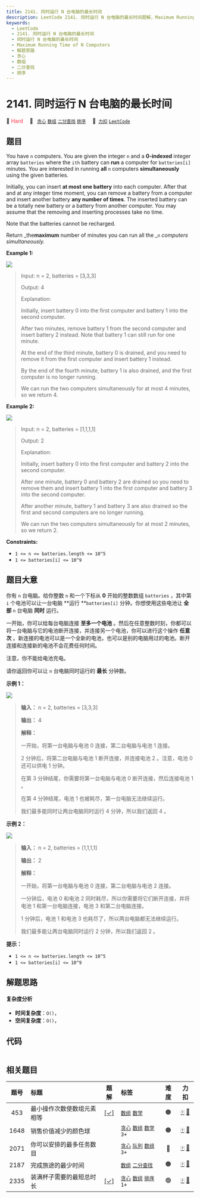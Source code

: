 ```yaml
---
title: 2141. 同时运行 N 台电脑的最长时间
description: LeetCode 2141. 同时运行 N 台电脑的最长时间题解，Maximum Running Time of N Computers，包含解题思路、复杂度分析以及完整的 JavaScript 代码实现。
keywords:
  - LeetCode
  - 2141. 同时运行 N 台电脑的最长时间
  - 同时运行 N 台电脑的最长时间
  - Maximum Running Time of N Computers
  - 解题思路
  - 贪心
  - 数组
  - 二分查找
  - 排序
---
```


# 2141. 同时运行 N 台电脑的最长时间

🔴 <font color=#ff334b>Hard</font>&emsp; 🔖&ensp; [`贪心`](/tag/greedy.md) [`数组`](/tag/array.md) [`二分查找`](/tag/binary-search.md) [`排序`](/tag/sorting.md)&emsp; 🔗&ensp;[`力扣`](https://leetcode.cn/problems/maximum-running-time-of-n-computers) [`LeetCode`](https://leetcode.com/problems/maximum-running-time-of-n-computers)

## 题目

You have `n` computers. You are given the integer `n` and a **0-indexed**
integer array `batteries` where the `ith` battery can **run** a computer for
`batteries[i]` minutes. You are interested in running **all** `n` computers
**simultaneously** using the given batteries.

Initially, you can insert **at most one battery** into each computer. After
that and at any integer time moment, you can remove a battery from a computer
and insert another battery **any number of times**. The inserted battery can
be a totally new battery or a battery from another computer. You may assume
that the removing and inserting processes take no time.

Note that the batteries cannot be recharged.

Return _the**maximum** number of minutes you can run all the _`n` _computers
simultaneously._



**Example 1:**

![](https://assets.leetcode.com/uploads/2022/01/06/example1-fit.png)

> Input: n = 2, batteries = [3,3,3]
> 
> Output: 4
> 
> Explanation: 
> 
> Initially, insert battery 0 into the first computer and battery 1 into the second computer.
> 
> After two minutes, remove battery 1 from the second computer and insert battery 2 instead. Note that battery 1 can still run for one minute.
> 
> At the end of the third minute, battery 0 is drained, and you need to remove it from the first computer and insert battery 1 instead.
> 
> By the end of the fourth minute, battery 1 is also drained, and the first computer is no longer running.
> 
> We can run the two computers simultaneously for at most 4 minutes, so we return 4.
> 
> 

**Example 2:**

![](https://assets.leetcode.com/uploads/2022/01/06/example2.png)

> Input: n = 2, batteries = [1,1,1,1]
> 
> Output: 2
> 
> Explanation: 
> 
> Initially, insert battery 0 into the first computer and battery 2 into the second computer. 
> 
> After one minute, battery 0 and battery 2 are drained so you need to remove them and insert battery 1 into the first computer and battery 3 into the second computer. 
> 
> After another minute, battery 1 and battery 3 are also drained so the first and second computers are no longer running.
> 
> We can run the two computers simultaneously for at most 2 minutes, so we return 2.

**Constraints:**

  * `1 <= n <= batteries.length <= 10^5`
  * `1 <= batteries[i] <= 10^9`


## 题目大意

你有 `n` 台电脑。给你整数 `n` 和一个下标从 **0**  开始的整数数组 `batteries` ，其中第 `i` 个电池可以让一台电脑 **运行
**`batteries[i]` 分钟。你想使用这些电池让 **全部**  `n` 台电脑 **同时**  运行。

一开始，你可以给每台电脑连接 **至多一个电池**  。然后在任意整数时刻，你都可以将一台电脑与它的电池断开连接，并连接另一个电池，你可以进行这个操作
**任意次**  。新连接的电池可以是一个全新的电池，也可以是别的电脑用过的电池。断开连接和连接新的电池不会花费任何时间。

注意，你不能给电池充电。

请你返回你可以让 `n` 台电脑同时运行的 **最长**  分钟数。



**示例 1：**

![](https://assets.leetcode.com/uploads/2022/01/06/example1-fit.png)

> 
> 
> 
> 
> 
> **输入：** n = 2, batteries = [3,3,3]
> 
> **输出：** 4
> 
> **解释：**
> 
> 一开始，将第一台电脑与电池 0 连接，第二台电脑与电池 1 连接。
> 
> 2 分钟后，将第二台电脑与电池 1 断开连接，并连接电池 2 。注意，电池 0 还可以供电 1 分钟。
> 
> 在第 3 分钟结尾，你需要将第一台电脑与电池 0 断开连接，然后连接电池 1 。
> 
> 在第 4 分钟结尾，电池 1 也被耗尽，第一台电脑无法继续运行。
> 
> 我们最多能同时让两台电脑同时运行 4 分钟，所以我们返回 4 。
> 
> 

**示例 2：**

![](https://assets.leetcode.com/uploads/2022/01/06/example2.png)

> 
> 
> 
> 
> 
> **输入：** n = 2, batteries = [1,1,1,1]
> 
> **输出：** 2
> 
> **解释：**
> 
> 一开始，将第一台电脑与电池 0 连接，第二台电脑与电池 2 连接。
> 
> 一分钟后，电池 0 和电池 2 同时耗尽，所以你需要将它们断开连接，并将电池 1 和第一台电脑连接，电池 3 和第二台电脑连接。
> 
> 1 分钟后，电池 1 和电池 3 也耗尽了，所以两台电脑都无法继续运行。
> 
> 我们最多能让两台电脑同时运行 2 分钟，所以我们返回 2 。
> 
> 



**提示：**

  * `1 <= n <= batteries.length <= 10^5`
  * `1 <= batteries[i] <= 10^9`


## 解题思路

#### 复杂度分析

- **时间复杂度**：`O()`，
- **空间复杂度**：`O()`，

## 代码

```javascript

```

## 相关题目

<!-- prettier-ignore -->
| 题号 | 标题 | 题解 | 标签 | 难度 | 力扣 |
| :------: | :------ | :------: | :------ | :------: | :------: |
| 453 | 最小操作次数使数组元素相等 | [[✓]](/problem/0453.md) |  [`数组`](/tag/array.md) [`数学`](/tag/math.md) | 🟠 | [🀄️](https://leetcode.cn/problems/minimum-moves-to-equal-array-elements) [🔗](https://leetcode.com/problems/minimum-moves-to-equal-array-elements) |
| 1648 | 销售价值减少的颜色球 |  |  [`贪心`](/tag/greedy.md) [`数组`](/tag/array.md) [`数学`](/tag/math.md) `3+` | 🟠 | [🀄️](https://leetcode.cn/problems/sell-diminishing-valued-colored-balls) [🔗](https://leetcode.com/problems/sell-diminishing-valued-colored-balls) |
| 2071 | 你可以安排的最多任务数目 |  |  [`贪心`](/tag/greedy.md) [`队列`](/tag/queue.md) [`数组`](/tag/array.md) `3+` | 🔴 | [🀄️](https://leetcode.cn/problems/maximum-number-of-tasks-you-can-assign) [🔗](https://leetcode.com/problems/maximum-number-of-tasks-you-can-assign) |
| 2187 | 完成旅途的最少时间 |  |  [`数组`](/tag/array.md) [`二分查找`](/tag/binary-search.md) | 🟠 | [🀄️](https://leetcode.cn/problems/minimum-time-to-complete-trips) [🔗](https://leetcode.com/problems/minimum-time-to-complete-trips) |
| 2335 | 装满杯子需要的最短总时长 | [[✓]](/problem/2335.md) |  [`贪心`](/tag/greedy.md) [`数组`](/tag/array.md) [`排序`](/tag/sorting.md) `1+` | 🟢 | [🀄️](https://leetcode.cn/problems/minimum-amount-of-time-to-fill-cups) [🔗](https://leetcode.com/problems/minimum-amount-of-time-to-fill-cups) |